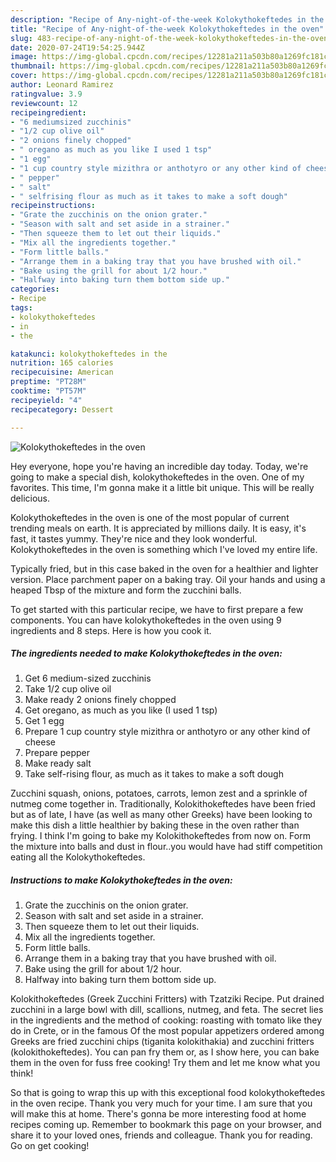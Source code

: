 ```yaml
---
description: "Recipe of Any-night-of-the-week Kolokythokeftedes in the oven"
title: "Recipe of Any-night-of-the-week Kolokythokeftedes in the oven"
slug: 483-recipe-of-any-night-of-the-week-kolokythokeftedes-in-the-oven
date: 2020-07-24T19:54:25.944Z
image: https://img-global.cpcdn.com/recipes/12281a211a503b80a1269fc181ca0923/751x532cq70/kolokythokeftedes-in-the-oven-recipe-main-photo.jpg
thumbnail: https://img-global.cpcdn.com/recipes/12281a211a503b80a1269fc181ca0923/751x532cq70/kolokythokeftedes-in-the-oven-recipe-main-photo.jpg
cover: https://img-global.cpcdn.com/recipes/12281a211a503b80a1269fc181ca0923/751x532cq70/kolokythokeftedes-in-the-oven-recipe-main-photo.jpg
author: Leonard Ramirez
ratingvalue: 3.9
reviewcount: 12
recipeingredient:
- "6 mediumsized zucchinis"
- "1/2 cup olive oil"
- "2 onions finely chopped"
- " oregano as much as you like I used 1 tsp"
- "1 egg"
- "1 cup country style mizithra or anthotyro or any other kind of cheese"
- " pepper"
- " salt"
- " selfrising flour as much as it takes to make a soft dough"
recipeinstructions:
- "Grate the zucchinis on the onion grater."
- "Season with salt and set aside in a strainer."
- "Then squeeze them to let out their liquids."
- "Mix all the ingredients together."
- "Form little balls."
- "Arrange them in a baking tray that you have brushed with oil."
- "Bake using the grill for about 1/2 hour."
- "Halfway into baking turn them bottom side up."
categories:
- Recipe
tags:
- kolokythokeftedes
- in
- the

katakunci: kolokythokeftedes in the 
nutrition: 165 calories
recipecuisine: American
preptime: "PT28M"
cooktime: "PT57M"
recipeyield: "4"
recipecategory: Dessert

---
```



![Kolokythokeftedes in the oven](https://img-global.cpcdn.com/recipes/12281a211a503b80a1269fc181ca0923/751x532cq70/kolokythokeftedes-in-the-oven-recipe-main-photo.jpg)

Hey everyone, hope you're having an incredible day today. Today, we're going to make a special dish, kolokythokeftedes in the oven. One of my favorites. This time, I'm gonna make it a little bit unique. This will be really delicious.

Kolokythokeftedes in the oven is one of the most popular of current trending meals on earth. It is appreciated by millions daily. It is easy, it's fast, it tastes yummy. They're nice and they look wonderful. Kolokythokeftedes in the oven is something which I've loved my entire life.

Typically fried, but in this case baked in the oven for a healthier and lighter version. Place parchment paper on a baking tray. Oil your hands and using a heaped Tbsp of the mixture and form the zucchini balls.


To get started with this particular recipe, we have to first prepare a few components. You can have kolokythokeftedes in the oven using 9 ingredients and 8 steps. Here is how you cook it.

<!--inarticleads1-->

##### The ingredients needed to make Kolokythokeftedes in the oven:

1. Get 6 medium-sized zucchinis
1. Take 1/2 cup olive oil
1. Make ready 2 onions finely chopped
1. Get  oregano, as much as you like (I used 1 tsp)
1. Get 1 egg
1. Prepare 1 cup country style mizithra or anthotyro or any other kind of cheese
1. Prepare  pepper
1. Make ready  salt
1. Take  self-rising flour, as much as it takes to make a soft dough


Zucchini squash, onions, potatoes, carrots, lemon zest and a sprinkle of nutmeg come together in. Traditionally, Kolokithokeftedes have been fried but as of late, I have (as well as many other Greeks) have been looking to make this dish a little healthier by baking these in the oven rather than frying. I think I&#39;m going to bake my Kolokithokeftedes from now on. Form the mixture into balls and dust in flour..you would have had stiff competition eating all the Kolokythokeftedes. 

<!--inarticleads2-->

##### Instructions to make Kolokythokeftedes in the oven:

1. Grate the zucchinis on the onion grater.
1. Season with salt and set aside in a strainer.
1. Then squeeze them to let out their liquids.
1. Mix all the ingredients together.
1. Form little balls.
1. Arrange them in a baking tray that you have brushed with oil.
1. Bake using the grill for about 1/2 hour.
1. Halfway into baking turn them bottom side up.


Kolokithokeftedes (Greek Zucchini Fritters) with Tzatziki Recipe. Put drained zucchini in a large bowl with dill, scallions, nutmeg, and feta. The secret lies in the ingredients and the method of cooking: roasting with tomato like they do in Crete, or in the famous Of the most popular appetizers ordered among Greeks are fried zucchini chips (tiganita kolokithakia) and zucchini fritters (kolokithokeftedes). You can pan fry them or, as I show here, you can bake them in the oven for fuss free cooking! Try them and let me know what you think! 

So that is going to wrap this up with this exceptional food kolokythokeftedes in the oven recipe. Thank you very much for your time. I am sure that you will make this at home. There's gonna be more interesting food at home recipes coming up. Remember to bookmark this page on your browser, and share it to your loved ones, friends and colleague. Thank you for reading. Go on get cooking!
